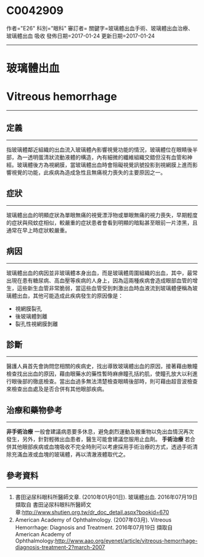 # C0042909
作者="E26"
科別="眼科"
審訂者=
關鍵字=玻璃體出血手術、玻璃體出血治療、玻璃體出血 吸收
發佈日期=2017-01-24
更新日期=2017-01-24

----------
# 玻璃體出血
# Vitreous hemorrhage
----------
## 定義
----------

指玻璃體鄰近組織的出血流入玻璃體內影響視覺功能的情況，玻璃體位在眼睛後半部，為一透明蛋清狀流動液體的構造，內有細微的纖維組織交錯但沒有血管和神經。玻璃體後方為視網膜，當玻璃體出血時會阻礙視覺訊號投影到視網膜上進而影響視覺的功能，此疾病為造成急性且無痛視力喪失的主要原因之一。

## 症狀
----------

玻璃體出血的明顯症狀為單眼無痛的視覺漂浮物或單眼無痛的視力喪失，早期輕度的症狀與飛蚊症相似，較嚴重的症狀患者會看到明顯的暗點甚至眼前一片漆黑，且通常在早上時症狀較嚴重。

## 病因
----------

玻璃體出血的病因並非玻璃體本身出血，而是玻璃體周圍組織的出血，其中，最常出現在患有糖尿病、高血壓等疾病的人身上，因為這兩種疾病會造成眼部血管的增生，這些新生血管非常脆弱，當這些血管受到刺激出血時血液流到玻璃體便稱為玻璃體出血，其他可能造成此疾病發生的原因像是：

- 視網膜裂孔
- 後玻璃體剝離
- 裂孔性視網膜剝離
## 診斷
----------

醫護人員首先會詢問您相關的疾病史，找出導致玻璃體出血的原因，接著藉由散瞳檢查找出出血的原因，藉由眼藥水的藥性暫時麻痹瞳孔括約肌，使瞳孔放大以利進行眼後部的徹底檢查。當出血過多無法清楚檢查眼睛後部時，則可藉由超音波檢查來檢查出血處及是否合併有其他眼部疾病。

## 治療和藥物參考
----------

**非手術治療**
一般會建議病患要多休息，避免劇烈運動及搬重物以免出血情況再次發生，另外，針對輕微出血患者，醫生可能會建議您服用止血劑。
**手術治療**
若合併其他眼部疾病或血塊吸收不完全時則可以考慮採用手術治療的方式，透過手術清除充滿血液或血塊的玻璃體，再以清澈液體取代之。

## 參考資料
----------
1. 書田泌尿科眼科所醫師文章. (2010年01月01日). 玻璃體出血. 2016年07月19日 擷取自 書田泌尿科眼科所醫師文章:http://www.shutien.org.tw/dr_doc_detail.aspx?bookid=670
2. American Academy of Ophthalmology. (2007年03月). Vitreous Hemorrhage: Diagnosis and Treatment. 2016年07月19日 擷取自 American Academy of Ophthalmology:http://www.aao.org/eyenet/article/vitreous-hemorrhage-diagnosis-treatment-2?march-2007

